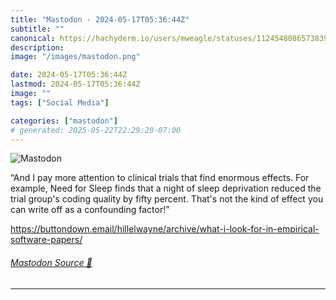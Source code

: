 ```yaml
---
title: "Mastodon - 2024-05-17T05:36:44Z"
subtitle: ""
canonical: https://hachyderm.io/users/mweagle/statuses/112454808657383942
description:
image: "/images/mastodon.png"

date: 2024-05-17T05:36:44Z
lastmod: 2024-05-17T05:36:44Z
image: ""
tags: ["Social Media"]

categories: ["mastodon"]
# generated: 2025-05-22T22:29:20-07:00
---
```

![Mastodon](/images/mastodon.png)

<p>“And I pay more attention to clinical trials that find enormous effects. For example, Need for Sleep finds that a night of sleep deprivation reduced the trial group&#39;s coding quality by fifty percent. That&#39;s not the kind of effect you can write off as a confounding factor!”</p><p><a href="https://buttondown.email/hillelwayne/archive/what-i-look-for-in-empirical-software-papers/" target="_blank" rel="nofollow noopener noreferrer" translate="no"><span class="invisible">https://</span><span class="ellipsis">buttondown.email/hillelwayne/a</span><span class="invisible">rchive/what-i-look-for-in-empirical-software-papers/</span></a></p>


###### [Mastodon Source 🐘](https://hachyderm.io/@mweagle/112454808657383942)

___
